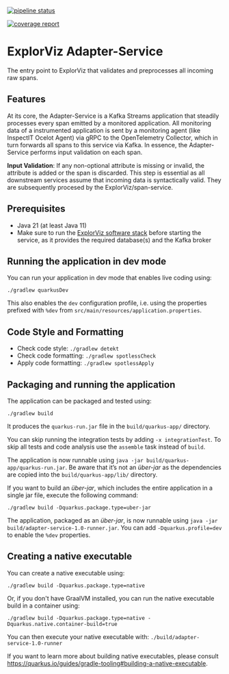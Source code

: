 [![pipeline status](https://git.se.informatik.uni-kiel.de/ExplorViz/code/adapter-service/badges/main/pipeline.svg)](https://git.se.informatik.uni-kiel.de/ExplorViz/code/adapter-service/-/commits/main)

[![coverage report](https://git.se.informatik.uni-kiel.de/ExplorViz/code/adapter-service/badges/main/coverage.svg)](https://git.se.informatik.uni-kiel.de/ExplorViz/code/adapter-service/-/commits/main)

# ExplorViz Adapter-Service

The entry point to ExplorViz that validates and preprocesses all incoming raw spans.

## Features

At its core, the Adapter-Service is a Kafka Streams application that steadily processes every span
emitted by a monitored application.
All monitoring data of a instrumented application is sent by a monitoring agent (like InspectIT
Ocelot Agent) via gRPC to the OpenTelemetry Collector, which in turn forwards all spans to this
service via Kafka.
In essence, the Adapter-Service performs input validation on each span.

**Input Validation**:
If any non-optional attribute is missing or invalid, the attribute is added or the span is
discarded.
This step is essential as all downstream services assume that incoming data is syntactically valid.
They are subsequently procesed by the ExplorViz/span-service.

## Prerequisites

- Java 21 (at least Java 11)
- Make sure to run
  the [ExplorViz software stack](https://git.se.informatik.uni-kiel.de/ExplorViz/code/deployment)
  before starting the service, as it provides the required database(s) and the Kafka broker

## Running the application in dev mode

You can run your application in dev mode that enables live coding using:

```shell script
./gradlew quarkusDev
```

This also enables the `dev` configuration profile, i.e. using the properties prefixed with `%dev`
from
`src/main/resources/application.properties`.

## Code Style and Formatting

- Check code style: `./gradlew detekt`
- Check code formatting: `./gradlew spotlessCheck`
- Apply code formatting: `./gradlew spotlessApply`

## Packaging and running the application

The application can be packaged and tested using:

```shell script
./gradlew build
```

It produces the `quarkus-run.jar` file in the `build/quarkus-app/` directory.

You can skip running the integration tests by adding `-x integrationTest`. To skip all tests and
code analysis use the `assemble` task
instead of `build`.

The application is now runnable using `java -jar build/quarkus-app/quarkus-run.jar`.
Be aware that it’s not an _über-jar_ as the dependencies are copied into
the `build/quarkus-app/lib/` directory.

If you want to build an _über-jar_, which includes the entire application in a single jar file,
execute the following command:

```shell script
./gradlew build -Dquarkus.package.type=uber-jar
```

The application, packaged as an _über-jar_, is now runnable using
`java -jar build/adapter-service-1.0-runner.jar`.
You can add `-Dquarkus.profile=dev` to enable the `%dev` properties.

## Creating a native executable

You can create a native executable using:

```shell script
./gradlew build -Dquarkus.package.type=native
```

Or, if you don't have GraalVM installed, you can run the native executable build in a container
using:

```shell script
./gradlew build -Dquarkus.package.type=native -Dquarkus.native.container-build=true
```

You can then execute your native executable with: `./build/adapter-service-1.0-runner`

If you want to learn more about building native executables, please consult
https://quarkus.io/guides/gradle-tooling#building-a-native-executable.
